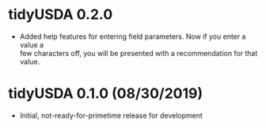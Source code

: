 # tidyUSDA 0.2.0
* Added help features for entering field parameters. Now if you enter a value a     
few characters off, you will be presented with a recommendation for that value.

# tidyUSDA 0.1.0 (08/30/2019)
* Initial, not-ready-for-primetime release for development
